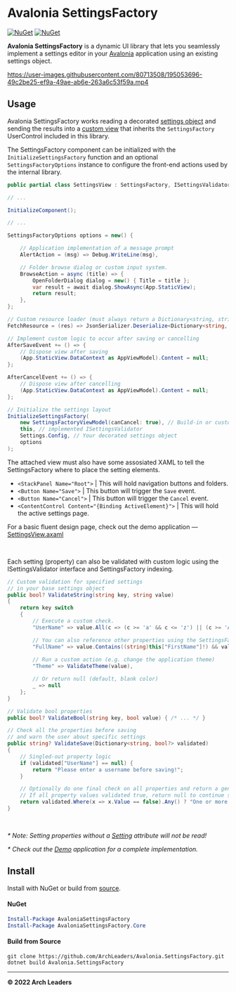 # Avalonia SettingsFactory

[![NuGet](https://img.shields.io/nuget/v/AvaloniaSettingsFactory.svg)](https://www.nuget.org/packages/AvaloniaSettingsFactory) [![NuGet](https://img.shields.io/nuget/dt/AvaloniaSettingsFactory.svg)](https://www.nuget.org/packages/AvaloniaSettingsFactory)

**Avalonia SettingsFactory** is a dynamic UI library that lets you seamlessly implement a settings editor in your [Avalonia](https://github.com/AvaloniaUI/Avalonia) application using an existing settings object.

https://user-images.githubusercontent.com/80713508/195053696-49c2be25-ef9a-49ae-ab6e-263a6c53f59a.mp4

## Usage

Avalonia SettingsFactory works reading a decorated [settings object](https://github.com/ArchLeaders/Avalonia.SettingsFactory/blob/master/Avalonia.SettingsFactory.Demo/Models/Settings.cs) and sending the results into a [custom view](https://github.com/ArchLeaders/Avalonia.SettingsFactory/blob/master/Avalonia.SettingsFactory.Demo/Views/SettingsView.axaml.cs) that inherits the `SettingsFactory` UserControl included in this library.

The SettingsFactory component can be initialized with the `InitializeSettingsFactory` function and an optional `SettingsFactoryOptions` instance to configure the front-end actions used by the internal library.

```cs
public partial class SettingsView : SettingsFactory, ISettingsValidator

// ...

InitializeComponent();

// ...

SettingsFactoryOptions options = new() {

    // Application implementation of a message prompt
    AlertAction = (msg) => Debug.WriteLine(msg),

    // Folder browse dialog or custom input system.
    BrowseAction = async (title) => {
        OpenFolderDialog dialog = new() { Title = title };
        var result = await dialog.ShowAsync(App.StaticView);
        return result;
    },
};

// Custom resource loader (must always return a Dictionary<string, string>)
FetchResource = (res) => JsonSerializer.Deserialize<Dictionary<string, string>>(File.ReadAllText(res))

// Implement custom logic to occur after saving or cancelling
AfterSaveEvent += () => {
    // Dispose view after saving
    (App.StaticView.DataContext as AppViewModel).Content = null;
};

AfterCancelEvent += () => {
    // Dispose view after cancelling
    (App.StaticView.DataContext as AppViewModel).Content = null;
};

// Initialize the settings layout
InitializeSettingsFactory(
    new SettingsFactoryViewModel(canCancel: true), // Build-in or custom ViewModel inheriting SettingsFactoryViewModel
    this, // implemented ISettingsValidator
    Settings.Config, // Your decorated settings object
    options
);
```

The attached view must also have some assosiated XAML to tell the SettingsFactory where to place the setting elements.

- `<StackPanel Name="Root">` | This will hold navigation buttons and folders.
- `<Button Name="Save">` | This button will trigger the `Save` event.
- `<Button Name="Cancel">` | This button will trigger the `Cancel` event.
- `<ContentControl Content="{Binding ActiveElement}">` | This will hold the active settings page.

For a basic fluent design page, check out the demo application — [SettingsView.axaml](https://github.com/ArchLeaders/Avalonia.SettingsFactory/blob/master/Avalonia.SettingsFactory.Demo/Views/SettingsView.axaml)

<br>

Each setting (property) can also be validated with custom logic using the ISettingsValidator interface and SettingsFactory indexing.

```cs
// Custom validation for specified settings
// in your base settings object
public bool? ValidateString(string key, string value)
{
    return key switch
    {
        // Execute a custom check.
        "UserName" => value.All(c => (c >= 'a' && c <= 'z') || (c >= 'A' && c <= 'Z')),

        // You can also reference other properties using the SettingsFactory indexing.
        "FullName" => value.Contains((string)this["FirstName"]!) && value.Contains((string)this["LastName"]!),
        
        // Run a custom action (e.g. change the application theme)
        "Theme" => ValidateTheme(value),

        // Or return null (default, blank color)
        _ => null
    };
}

// Validate bool properties
public bool? ValidateBool(string key, bool value) { /* ... */ }

// Check all the properties before saving
// and warn the user about specific settings
public string? ValidateSave(Dictionary<string, bool?> validated)
{
    // Singled-out property logic
    if (validated["UserName"] == null) {
        return "Please enter a username before saving!";
    }

    // Optionally do one final check on all properties and return a generic error.
    // If all property values validated true, return null to continue saving.
    return validated.Where(x => x.Value == false).Any() ? "One or more settings could not be verified. Please review your settings." : null;
}
```

<br>

_\* Note: Setting properties without a [Setting](https://github.com/ArchLeaders/Avalonia.SettingsFactory/blob/master/Avalonia.SettingsFactory.Core/SettingAttribute.cs) attribute will not be read!_

_\* Check out the [Demo](https://github.com/ArchLeaders/tree/master/Avalonia.SettingsFactory.Demo/) application for a complete implementation._

## Install

Install with NuGet or build from [source]().

#### NuGet
```powershell
Install-Package AvaloniaSettingsFactory
Install-Package AvaloniaSettingsFactory.Core
```


#### Build from Source
```batch
git clone https://github.com/ArchLeaders/Avalonia.SettingsFactory.git
dotnet build Avalonia.SettingsFactory
```

---

**© 2022 Arch Leaders**
